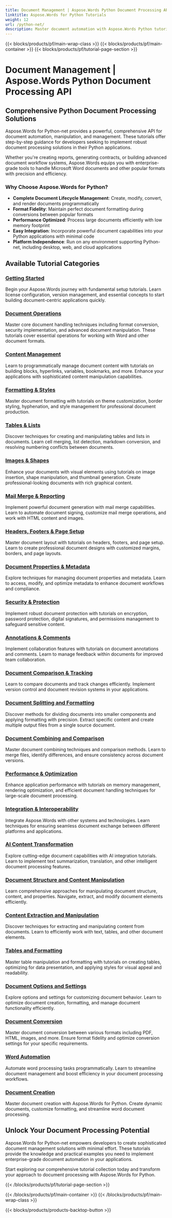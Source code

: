 ```yaml
---
title: Document Management | Aspose.Words Python Document Processing API 
linktitle: Aspose.Words for Python Tutorials
weight: 12
url: /python-net/
description: Master document automation with Aspose.Words Python tutorials. Learn document processing, formatting, conversion, tables, security, and more for efficient document management.
---
```


{{< blocks/products/pf/main-wrap-class >}}
{{< blocks/products/pf/main-container >}}
{{< blocks/products/pf/tutorial-page-section >}}

# Document Management | Aspose.Words Python Document Processing API

## Comprehensive Python Document Processing Solutions

Aspose.Words for Python-net provides a powerful, comprehensive API for document automation, manipulation, and management. These tutorials offer step-by-step guidance for developers seeking to implement robust document processing solutions in their Python applications.

Whether you're creating reports, generating contracts, or building advanced document workflow systems, Aspose.Words equips you with enterprise-grade tools to handle Microsoft Word documents and other popular formats with precision and efficiency.

### Why Choose Aspose.Words for Python?

- **Complete Document Lifecycle Management**: Create, modify, convert, and render documents programmatically
- **Format Fidelity**: Maintain perfect document formatting during conversions between popular formats
- **Performance Optimized**: Process large documents efficiently with low memory footprint
- **Easy Integration**: Incorporate powerful document capabilities into your Python applications with minimal code
- **Platform Independence**: Run on any environment supporting Python-net, including desktop, web, and cloud applications

## Available Tutorial Categories

### [Getting Started](./getting-started/)
Begin your Aspose.Words journey with fundamental setup tutorials. Learn license configuration, version management, and essential concepts to start building document-centric applications quickly.

### [Document Operations](./document-operations/)
Master core document handling techniques including format conversion, security implementation, and advanced document manipulation. These tutorials cover essential operations for working with Word and other document formats.

### [Content Management](./content-management/)
Learn to programmatically manage document content with tutorials on building blocks, hyperlinks, variables, bookmarks, and more. Enhance your applications with sophisticated content manipulation capabilities.

### [Formatting & Styles](./formatting-styles/)
Master document formatting with tutorials on theme customization, border styling, hyphenation, and style management for professional document production.

### [Tables & Lists](./tables-lists/)
Discover techniques for creating and manipulating tables and lists in documents. Learn cell merging, list detection, markdown conversion, and resolving numbering conflicts between documents.

### [Images & Shapes](./images-shapes/)
Enhance your documents with visual elements using tutorials on image insertion, shape manipulation, and thumbnail generation. Create professional-looking documents with rich graphical content.

### [Mail Merge & Reporting](./mail-merge-reporting/)
Implement powerful document generation with mail merge capabilities. Learn to automate document signing, customize mail merge operations, and work with HTML content and images.

### [Headers, Footers & Page Setup](./headers-footers-page-setup/)
Master document layout with tutorials on headers, footers, and page setup. Learn to create professional document designs with customized margins, borders, and page layouts.

### [Document Properties & Metadata](./document-properties-metadata/)
Explore techniques for managing document properties and metadata. Learn to access, modify, and optimize metadata to enhance document workflows and compliance.

### [Security & Protection](./security-protection/)
Implement robust document protection with tutorials on encryption, password protection, digital signatures, and permissions management to safeguard sensitive content.

### [Annotations & Comments](./annotations-comments/)
Implement collaboration features with tutorials on document annotations and comments. Learn to manage feedback within documents for improved team collaboration.

### [Document Comparison & Tracking](./document-comparison-tracking/)
Learn to compare documents and track changes efficiently. Implement version control and document revision systems in your applications.

### [Document Splitting and Formatting](./document-splitting-and-formatting/)
Discover methods for dividing documents into smaller components and applying formatting with precision. Extract specific content and create multiple output files from a single source document.

### [Document Combining and Comparison](./document-combining-and-comparison/)
Master document combining techniques and comparison methods. Learn to merge files, identify differences, and ensure consistency across document versions.

### [Performance & Optimization](./performance-optimization/)
Enhance application performance with tutorials on memory management, rendering optimization, and efficient document handling techniques for large-scale document processing.

### [Integration & Interoperability](./integration-interoperability/)
Integrate Aspose.Words with other systems and technologies. Learn techniques for ensuring seamless document exchange between different platforms and applications.

### [AI Content Transformation](./ai-content-transformation/)
Explore cutting-edge document capabilities with AI integration tutorials. Learn to implement text summarization, translation, and other intelligent document processing features.

### [Document Structure and Content Manipulation](./document-structure-and-content-manipulation/)
Learn comprehensive approaches for manipulating document structure, content, and properties. Navigate, extract, and modify document elements efficiently.

### [Content Extraction and Manipulation](./content-extraction-and-manipulation/)
Discover techniques for extracting and manipulating content from documents. Learn to efficiently work with text, tables, and other document elements.

### [Tables and Formatting](./tables-and-formatting/)
Master table manipulation and formatting with tutorials on creating tables, optimizing for data presentation, and applying styles for visual appeal and readability.

### [Document Options and Settings](./document-options-and-settings/)
Explore options and settings for customizing document behavior. Learn to optimize document creation, formatting, and manage document functionality efficiently.

### [Document Conversion](./document-conversion/)
Master document conversion between various formats including PDF, HTML, images, and more. Ensure format fidelity and optimize conversion settings for your specific requirements.

### [Word Automation](./word-automation/)
Automate word processing tasks programmatically. Learn to streamline document management and boost efficiency in your document processing workflows.

### [Document Creation](./document-creation/)
Master document creation with Aspose.Words for Python. Create dynamic documents, customize formatting, and streamline word document processing.

## Unlock Your Document Processing Potential

Aspose.Words for Python-net empowers developers to create sophisticated document management solutions with minimal effort. These tutorials provide the knowledge and practical examples you need to implement enterprise-grade document automation in your applications.

Start exploring our comprehensive tutorial collection today and transform your approach to document processing with Aspose.Words for Python.

{{< /blocks/products/pf/tutorial-page-section >}}

{{< /blocks/products/pf/main-container >}}
{{< /blocks/products/pf/main-wrap-class >}}

{{< blocks/products/products-backtop-button >}}
